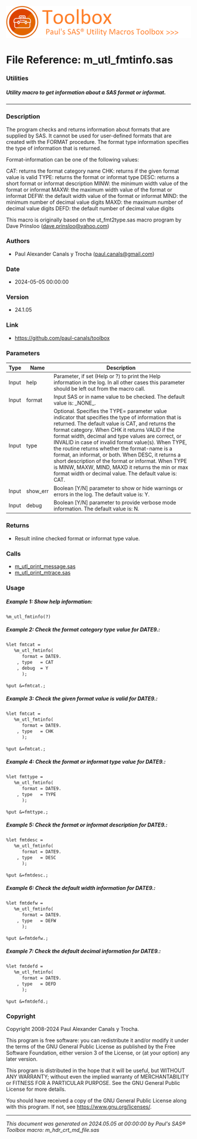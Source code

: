 [![../../misc/images/doc_header.png](../../misc/images/doc_header.png)](#)
# 
# File Reference: m_utl_fmtinfo.sas

### Utilities

##### Utility macro to get information about a SAS format or informat.

***

### Description
The program checks and returns information about formats that are supplied by SAS. It cannot be used for user-defined formats that are created with the FORMAT procedure. The format type information specifies the type of information that is returned.

 Format-information can be one of the following values:

 CAT: returns the format category name
 CHK: returns if the given format value is valid
 TYPE: returns the format or informat type
 DESC: returns a short format or informat description
 MINW: the minimum width value of the format or informat
 MAXW: the maximum width value of the format or informat
 DEFW: the default width value of the format or informat
 MIND: the minimum number of decimal value digits
 MAXD: the maximum number of decimal value digits
 DEFD: the default number of decimal value digits

 This macro is originally based on the ut_fmt2type.sas macro program by Dave Prinsloo (dave.prinsloo@yahoo.com)



### Authors
* Paul Alexander Canals y Trocha (paul.canals@gmail.com)

### Date
* 2024-05-05 00:00:00

### Version
* 24.1.05

### Link
* https://github.com/paul-canals/toolbox

### Parameters
| Type | Name | Description |
| ---- | ---- | ----------- |
| Input | help | Parameter, if set (Help or ?) to print the Help information in the log. In all other cases this parameter should be left out from the macro call. |
| Input | format | Input SAS or in name value to be checked. The default value is: \_NONE\_. |
| Input | type | Optional. Specifies the TYPE= parameter value indicator that specifies the type of information that is returned. The default value is CAT, and returns the format category. When CHK it returns VALID if the format width, decimal and type values are correct, or INVALID in case of invalid format value(s). When TYPE, the routine returns whether the format-name is a format, an informat, or both. When DESC, it returns a short description of the format or informat. When TYPE is MINW, MAXW, MIND, MAXD it returns the min or max format width or decimal value. The default value is: CAT. |
| Input | show_err | Boolean [Y/N] parameter to show or hide warnings or errors in the log. The default value is: Y. |
| Input | debug | Boolean [Y/N] parameter to provide verbose mode information. The default value is: N. |

### Returns
* Result inline checked format or informat type value.

### Calls
* [m_utl_print_message.sas](m_utl_print_message.md)
* [m_utl_print_mtrace.sas](m_utl_print_mtrace.md)

### Usage

##### Example 1: Show help information:
```sas
%m_utl_fmtinfo(?)
```

##### Example 2: Check the format category type value for DATE9.:
```sas
%let fmtcat =
   %m_utl_fmtinfo(
      format = DATE9.
    , type   = CAT
    , debug  = Y
      );

%put &=fmtcat.;

```

##### Example 3: Check the given format value is valid for DATE9.:
```sas
%let fmtcat =
   %m_utl_fmtinfo(
      format = DATE9.
    , type   = CHK
      );

%put &=fmtcat.;

```

##### Example 4: Check the format or informat type value for DATE9.:
```sas
%let fmttype =
   %m_utl_fmtinfo(
      format = DATE9.
    , type   = TYPE
      );

%put &=fmttype.;

```

##### Example 5: Check the format or informat description for DATE9.:
```sas
%let fmtdesc =
   %m_utl_fmtinfo(
      format = DATE9.
    , type   = DESC
      );

%put &=fmtdesc.;

```

##### Example 6: Check the default width information for DATE9.:
```sas
%let fmtdefw =
   %m_utl_fmtinfo(
      format = DATE9.
    , type   = DEFW
      );

%put &=fmtdefw.;

```

##### Example 7: Check the default decimal information for DATE9.:
```sas
%let fmtdefd =
   %m_utl_fmtinfo(
      format = DATE9.
    , type   = DEFD
      );

%put &=fmtdefd.;

```

### Copyright
Copyright 2008-2024 Paul Alexander Canals y Trocha. 
 
This program is free software: you can redistribute it and/or modify 
it under the terms of the GNU General Public License as published by 
the Free Software Foundation, either version 3 of the License, or 
(at your option) any later version. 
 
This program is distributed in the hope that it will be useful, 
but WITHOUT ANY WARRANTY; without even the implied warranty of 
MERCHANTABILITY or FITNESS FOR A PARTICULAR PURPOSE. See the 
GNU General Public License for more details. 
 
You should have received a copy of the GNU General Public License 
along with this program. If not, see <https://www.gnu.org/licenses/>. 


***
*This document was generated on 2024.05.05 at 00:00:00 by Paul's SAS&reg; Toolbox macro: m_hdr_crt_md_file.sas*
